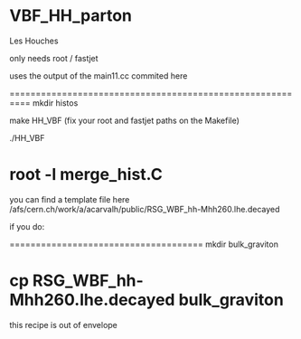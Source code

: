 VBF_HH_parton
=============

Les Houches

only needs root / fastjet

uses the output of the main11.cc commited here

==========================================================
mkdir histos

make HH_VBF (fix your root and fastjet paths on the Makefile)

./HH_VBF

root -l merge_hist.C
===========================================================

you can find a template file here
/afs/cern.ch/work/a/acarvalh/public/RSG_WBF_hh-Mhh260.lhe.decayed

if you do:

=====================================
mkdir bulk_graviton

cp RSG_WBF_hh-Mhh260.lhe.decayed bulk_graviton
=====================================

this recipe is out of envelope 




